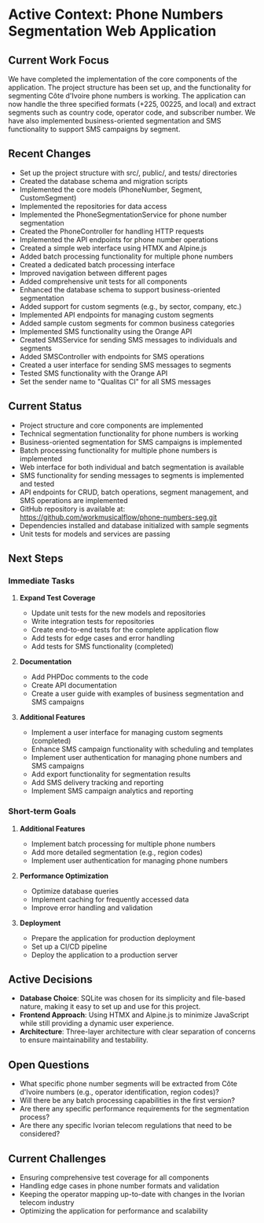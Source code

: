 # Active Context: Phone Numbers Segmentation Web Application

## Current Work Focus

We have completed the implementation of the core components of the application. The project structure has been set up, and the functionality for segmenting Côte d'Ivoire phone numbers is working. The application can now handle the three specified formats (+225, 00225, and local) and extract segments such as country code, operator code, and subscriber number. We have also implemented business-oriented segmentation and SMS functionality to support SMS campaigns by segment.

## Recent Changes

- Set up the project structure with src/, public/, and tests/ directories
- Created the database schema and migration scripts
- Implemented the core models (PhoneNumber, Segment, CustomSegment)
- Implemented the repositories for data access
- Implemented the PhoneSegmentationService for phone number segmentation
- Created the PhoneController for handling HTTP requests
- Implemented the API endpoints for phone number operations
- Created a simple web interface using HTMX and Alpine.js
- Added batch processing functionality for multiple phone numbers
- Created a dedicated batch processing interface
- Improved navigation between different pages
- Added comprehensive unit tests for all components
- Enhanced the database schema to support business-oriented segmentation
- Added support for custom segments (e.g., by sector, company, etc.)
- Implemented API endpoints for managing custom segments
- Added sample custom segments for common business categories
- Implemented SMS functionality using the Orange API
- Created SMSService for sending SMS messages to individuals and segments
- Added SMSController with endpoints for SMS operations
- Created a user interface for sending SMS messages to segments
- Tested SMS functionality with the Orange API
- Set the sender name to "Qualitas CI" for all SMS messages

## Current Status

- Project structure and core components are implemented
- Technical segmentation functionality for phone numbers is working
- Business-oriented segmentation for SMS campaigns is implemented
- Batch processing functionality for multiple phone numbers is implemented
- Web interface for both individual and batch segmentation is available
- SMS functionality for sending messages to segments is implemented and tested
- API endpoints for CRUD, batch operations, segment management, and SMS operations are implemented
- GitHub repository is available at: https://github.com/workmusicalflow/phone-numbers-seg.git
- Dependencies installed and database initialized with sample segments
- Unit tests for models and services are passing

## Next Steps

### Immediate Tasks

1. **Expand Test Coverage**

   - Update unit tests for the new models and repositories
   - Write integration tests for repositories
   - Create end-to-end tests for the complete application flow
   - Add tests for edge cases and error handling
   - Add tests for SMS functionality (completed)

2. **Documentation**

   - Add PHPDoc comments to the code
   - Create API documentation
   - Create a user guide with examples of business segmentation and SMS campaigns

3. **Additional Features**
   - Implement a user interface for managing custom segments (completed)
   - Enhance SMS campaign functionality with scheduling and templates
   - Implement user authentication for managing phone numbers and SMS campaigns
   - Add export functionality for segmentation results
   - Add SMS delivery tracking and reporting
   - Implement SMS campaign analytics and reporting

### Short-term Goals

1. **Additional Features**

   - Implement batch processing for multiple phone numbers
   - Add more detailed segmentation (e.g., region codes)
   - Implement user authentication for managing phone numbers

2. **Performance Optimization**

   - Optimize database queries
   - Implement caching for frequently accessed data
   - Improve error handling and validation

3. **Deployment**
   - Prepare the application for production deployment
   - Set up a CI/CD pipeline
   - Deploy the application to a production server

## Active Decisions

- **Database Choice**: SQLite was chosen for its simplicity and file-based nature, making it easy to set up and use for this project.
- **Frontend Approach**: Using HTMX and Alpine.js to minimize JavaScript while still providing a dynamic user experience.
- **Architecture**: Three-layer architecture with clear separation of concerns to ensure maintainability and testability.

## Open Questions

- What specific phone number segments will be extracted from Côte d'Ivoire numbers (e.g., operator identification, region codes)?
- Will there be any batch processing capabilities in the first version?
- Are there any specific performance requirements for the segmentation process?
- Are there any specific Ivorian telecom regulations that need to be considered?

## Current Challenges

- Ensuring comprehensive test coverage for all components
- Handling edge cases in phone number formats and validation
- Keeping the operator mapping up-to-date with changes in the Ivorian telecom industry
- Optimizing the application for performance and scalability
